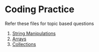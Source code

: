 # Coding Practice

Refer these files for topic based questions

1. [String Manipulations](/src/main/java/io/learn/string_manipulations/Questions.md)
2. [Arrays](/src/main/java/io/learn/arrays/Questions.md)
3. [Collections](/src/main/java/io/learn/collections/Questions.md)